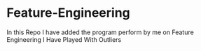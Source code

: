 # Feature-Engineering
In this Repo I have added the program perform by me on Feature Engineering 
I Have Played With Outliers
